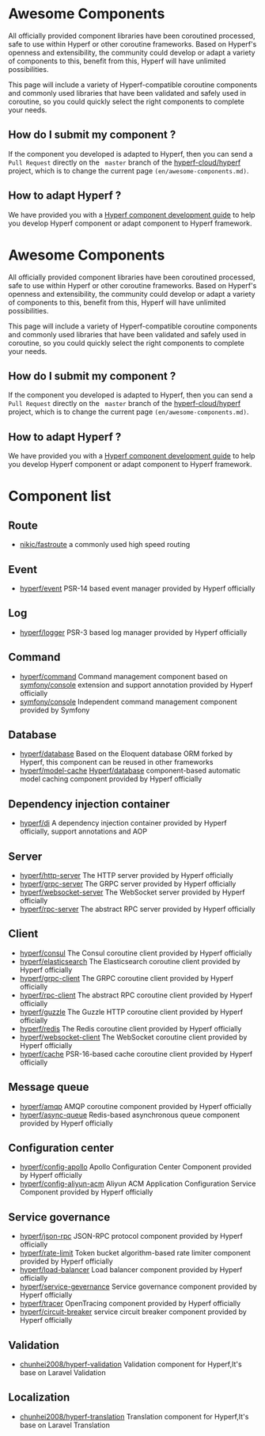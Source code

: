# Awesome Components
All officially provided component libraries have been coroutined processed, safe to use within Hyperf or other coroutine frameworks. Based on Hyperf's openness and extensibility, the community could develop or adapt a variety of components to this, benefit from this, Hyperf will have unlimited possibilities.

This page will include a variety of Hyperf-compatible coroutine components and commonly used libraries that have been validated and safely used in coroutine, so you could quickly select the right components to complete your needs.

##  How do I submit my component ?
If the component you developed is adapted to Hyperf, then you can send a `Pull Request` directly on the ` master` branch of the [hyperf-cloud/hyperf](https://github.com/hyperf-cloud/hyperf) project, which is to change the current page `(en/awesome-components.md)`.

## How to adapt Hyperf ?
We have provided you with a [Hyperf component development guide](en/component-guide/intro) to help you develop Hyperf component or adapt component to Hyperf framework.

# Awesome Components
All officially provided component libraries have been coroutined processed, safe to use within Hyperf or other coroutine frameworks. Based on Hyperf's openness and extensibility, the community could develop or adapt a variety of components to this, benefit from this, Hyperf will have unlimited possibilities.

This page will include a variety of Hyperf-compatible coroutine components and commonly used libraries that have been validated and safely used in coroutine, so you could quickly select the right components to complete your needs.

##  How do I submit my component ?
If the component you developed is adapted to Hyperf, then you can send a `Pull Request` directly on the ` master` branch of the [hyperf-cloud/hyperf](https://github.com/hyperf-cloud/hyperf) project, which is to change the current page `(en/awesome-components.md)`.

## How to adapt Hyperf ?
We have provided you with a [Hyperf component development guide](en/component-guide/intro) to help you develop Hyperf component or adapt component to Hyperf framework.

# Component list

## Route 
 - [nikic/fastroute](https://github.com/nikic/FastRoute) a commonly used high speed routing

## Event
 - [hyperf/event](https://github.com/hyperf-cloud/event) PSR-14 based event manager provided by Hyperf officially

## Log
 - [hyperf/logger](https://github.com/hyperf-cloud/logger) PSR-3 based log manager provided by Hyperf officially

## Command
 - [hyperf/command](https://github.com/hyperf-cloud/command) Command management component based on [symfony/console](https://github.com/symfony/console) extension and support annotation provided by Hyperf officially
 - [symfony/console](https://github.com/symfony/console) Independent command management component provided by Symfony

## Database
 - [hyperf/database](https://github.com/hyperf-cloud/database) Based on the Eloquent database ORM forked by Hyperf, this component can be reused in other frameworks
 - [hyperf/model-cache](https://github.com/hyperf-cloud/model-cache) [Hyperf/database](https://github.com/hyperf-cloud/database) component-based automatic model caching component provided by Hyperf officially

## Dependency injection container
 - [hyperf/di](https://github.com/hyperf-cloud/di) A dependency injection container provided by Hyperf officially, support annotations and AOP

## Server
 - [hyperf/http-server](https://github.com/hyperf-cloud/http-server) The HTTP server provided by Hyperf officially
 - [hyperf/grpc-server](https://github.com/hyperf-cloud/grpc-server) The GRPC server provided by Hyperf officially
 - [hyperf/websocket-server](https://github.com/hyperf-cloud/websocket-server) The WebSocket server provided by Hyperf officially
 - [hyperf/rpc-server](https://github.com/hyperf-cloud/rpc-server) The abstract RPC server provided by Hyperf officially

## Client
 - [hyperf/consul](https://github.com/hyperf-cloud/consul) The Consul coroutine client provided by Hyperf officially
 - [hyperf/elasticsearch](https://github.com/hyperf-cloud/elasticsearch) The Elasticsearch coroutine client provided by Hyperf officially
 - [hyperf/grpc-client](https://github.com/hyperf-cloud/grpc-client) The GRPC coroutine client provided by Hyperf officially
 - [hyperf/rpc-client](https://github.com/hyperf-cloud/rpc-client) The abstract RPC coroutine client provided by Hyperf officially
 - [hyperf/guzzle](https://github.com/hyperf-cloud/guzzle) The Guzzle HTTP coroutine client provided by Hyperf officially
 - [hyperf/redis](https://github.com/hyperf-cloud/redis) The Redis coroutine client provided by Hyperf officially
 - [hyperf/websocket-client](https://github.com/hyperf-cloud/websocket-client) The WebSocket coroutine client provided by Hyperf officially
 - [hyperf/cache](https://github.com/hyperf-cloud/cache) PSR-16-based cache coroutine client provided by Hyperf officially

## Message queue
 - [hyperf/amqp](https://github.com/hyperf-cloud/amqp) AMQP coroutine component provided by Hyperf officially
 - [hyperf/async-queue](https://github.com/hyperf-cloud/async-queue) Redis-based asynchronous queue component provided by Hyperf officially

## Configuration center
 - [hyperf/config-apollo](https://github.com/hyperf-cloud/config-apollo) Apollo Configuration Center Component provided by Hyperf officially
 - [hyperf/config-aliyun-acm](https://github.com/hyperf-cloud/config-aliyun-acm) Aliyun ACM Application Configuration Service Component provided by Hyperf officially

## Service governance
- [hyperf/json-rpc](https://github.com/hyperf-cloud/json-rpc) JSON-RPC protocol component provided by Hyperf officially
- [hyperf/rate-limit](https://github.com/hyperf-cloud/rate-limit) Token bucket algorithm-based rate limiter component provided by Hyperf officially
- [hyperf/load-balancer](https://github.com/hyperf-cloud/load-balancer) Load balancer component provided by Hyperf officially
- [hyperf/service-gevernance](https://github.com/hyperf-cloud/service-gevernance) Service governance component provided by Hyperf officially
- [hyperf/tracer](https://github.com/hyperf-cloud/tracer) OpenTracing component provided by Hyperf officially
- [hyperf/circuit-breaker](https://github.com/hyperf-cloud/circuit-breaker) service circuit breaker component provided by Hyperf officially

## Validation

- [chunhei2008/hyperf-validation](https://github.com/chunhei2008/hyperf-validation) Validation component for Hyperf,It's base on Laravel Validation

## Localization

- [chunhei2008/hyperf-translation](https://github.com/chunhei2008/hyperf-translation) Translation component for Hyperf,It's base on Laravel Translation